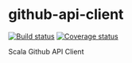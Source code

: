 # github-api-client

[![Build status](https://img.shields.io/travis/teads/github-api-client/master.svg)](https://travis-ci.org/teads/github-api-client)
[![Coverage status](https://img.shields.io/codecov/c/github/teads/github-api-client/master.svg)](https://codecov.io/github/teads/github-api-client)

Scala Github API Client

